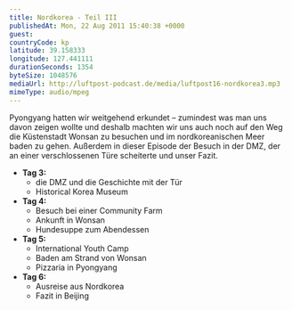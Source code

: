 ```yaml
---
title: Nordkorea - Teil III
publishedAt: Mon, 22 Aug 2011 15:40:38 +0000
guest: 
countryCode: kp
latitude: 39.158333
longitude: 127.441111
durationSeconds: 1354
byteSize: 1048576 
mediaUrl: http://luftpost-podcast.de/media/luftpost16-nordkorea3.mp3
mimeType: audio/mpeg
---
```


Pyongyang hatten wir weitgehend erkundet – zumindest was man uns davon zeigen wollte und deshalb machten wir uns auch noch auf den Weg die Küstenstadt Wonsan zu besuchen und im nordkoreanischen Meer baden zu gehen. Außerdem in dieser Episode der Besuch in der DMZ, der an einer verschlossenen Türe scheiterte und unser Fazit. 
* **Tag 3:**  
   * die DMZ und die Geschichte mit der Tür  
   * Historical Korea Museum
* **Tag 4:**  
   * Besuch bei einer Community Farm  
   * Ankunft in Wonsan  
   * Hundesuppe zum Abendessen
* **Tag 5:**  
   * International Youth Camp  
   * Baden am Strand von Wonsan  
   * Pizzaria in Pyongyang
* **Tag 6:**  
   * Ausreise aus Nordkorea  
   * Fazit in Beijing
